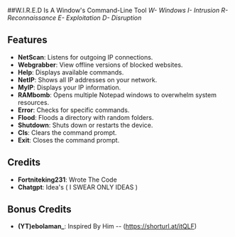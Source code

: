 ##W.I.R.E.D Is A Window's Command-Line Tool
*W- Windows* 
*I- Intrusion*
*R- Reconnaissance*
*E- Exploitation*
*D- Disruption*

## Features
- **NetScan**: Listens for outgoing IP connections.
- **Webgrabber**: View offline versions of blocked websites.
- **Help**: Displays available commands.
- **NetIP**: Shows all IP addresses on your network.
- **MyIP**: Displays your IP information.
- **RAMbomb**: Opens multiple Notepad windows to overwhelm system resources.
- **Error**: Checks for specific commands.
- **Flood**: Floods a directory with random folders.
- **Shutdown**: Shuts down or restarts the device.
- **Cls**: Clears the command prompt.
- **Exit**: Closes the command prompt.

## Credits
- **Fortniteking231**: Wrote The Code
- **Chatgpt**: Idea's ( I SWEAR ONLY IDEAS )

## Bonus Credits
- **(YT)ebolaman_**: Inspired By Him -- (https://shorturl.at/itQLF)
